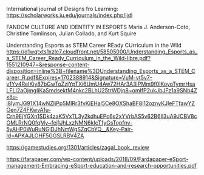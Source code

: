 International journal of Designs fro Learning: https://scholarworks.iu.edu/journals/index.php/ijdl

FANDOM CULTURE AND IDENTITY IN
ESPORTS
Maria J. Anderson-Coto, Christine Tomlinson, Julian
Collado, and Kurt Squire

Understanding Esports as STEM Career REady CUrriculum in the Wild
https://d1wqtxts1xzle7.cloudfront.net/58505000/Understanding_Esports_as_a_STEM_Career_Ready_Curriculum_in_the_Wild-libre.pdf?1551210947=&response-content-disposition=inline%3B+filename%3DUnderstanding_Esports_as_a_STEM_Career_R.pdf&Expires=1702388914&Signature=VuM-vt5v7-v1Yv4ReIKiy87bGwToZzjYpTXi6UmU4Aw72HAr3A3IPMm9f0lKoyoTymrHsaLFLI2aOjmgIiKaSmdsektM4nkc2BLhU25trWDjp8~omIfP2ukJbJFz1a9SNb4Zx8u-i8lymJG91X14wNZIjPp5MlRr3fvKiEHal5Ce8OXShaBF8l12oznyKJIeFTfawYZOen7Z4FKwvA1u-Crh9EjYGXn1SDk4zaK5VxTL3y2kdhuEPc6s2xYVrbAS5v62B6Il3uA9JCBV8cOMLRrNQ0fqMy~fej1JhLxzNMN6kIcT1yGsTopfnv-5yAHP0WuRuNGjDJhNmWgSZqCbYQ__&Key-Pair-Id=APKAJLOHF5GGSLRBV4ZA


https://gamestudies.org/1301/articles/zagal_book_review


https://farapaper.com/wp-content/uploads/2018/09/Fardapaper-eSport-management-Embracing-eSport-education-and-research-opportunities.pdf


